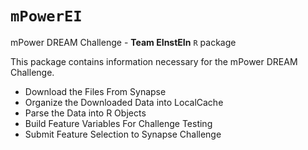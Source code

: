 # `mPowerEI`
mPower DREAM Challenge - **Team EInstEIn** `R` package

This package contains information necessary for the mPower DREAM Challenge.
* Download the Files From Synapse
* Organize the Downloaded Data into LocalCache
* Parse the Data into R Objects
* Build Feature Variables For Challenge Testing
* Submit Feature Selection to Synapse Challenge